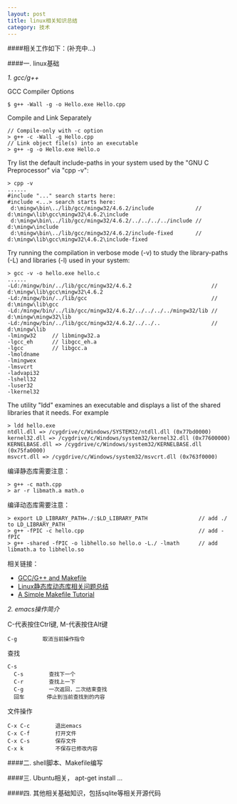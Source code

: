 ```yaml
---
layout: post
title: linux相关知识总结
category: 技术
---
```


####相关工作如下：(补充中...)

####一. linux基础

*1. gcc/g++*

GCC Compiler Options

    $ g++ -Wall -g -o Hello.exe Hello.cpp

Compile and Link Separately

    // Compile-only with -c option
    > g++ -c -Wall -g Hello.cpp
    // Link object file(s) into an executable
    > g++ -g -o Hello.exe Hello.o

Try list the default include-paths in your system used by the "GNU C Preprocessor" via "cpp -v":

    > cpp -v
    ......
    #include "..." search starts here:
    #include <...> search starts here:
     d:\mingw\bin\../lib/gcc/mingw32/4.6.2/include             // d:\mingw\lib\gcc\mingw32\4.6.2\include
     d:\mingw\bin\../lib/gcc/mingw32/4.6.2/../../../../include // d:\mingw\include
     d:\mingw\bin\../lib/gcc/mingw32/4.6.2/include-fixed       // d:\mingw\lib\gcc\mingw32\4.6.2\include-fixed

Try running the compilation in verbose mode (-v) to study the library-paths (-L) and libraries (-l) used in your system:

    > gcc -v -o hello.exe hello.c
    ......
    -Ld:/mingw/bin/../lib/gcc/mingw32/4.6.2                         // d:\mingw\lib\gcc\mingw32\4.6.2
    -Ld:/mingw/bin/../lib/gcc                                       // d:\mingw\lib\gcc
    -Ld:/mingw/bin/../lib/gcc/mingw32/4.6.2/../../../../mingw32/lib // d:\mingw\mingw32\lib
    -Ld:/mingw/bin/../lib/gcc/mingw32/4.6.2/../../..                // d:\mingw\lib
    -lmingw32     // libmingw32.a
    -lgcc_eh      // libgcc_eh.a
    -lgcc         // libgcc.a
    -lmoldname
    -lmingwex
    -lmsvcrt
    -ladvapi32
    -lshell32
    -luser32 
    -lkernel32

The utility "ldd" examines an executable and displays a list of the shared libraries that it needs. For example

    > ldd hello.exe
    ntdll.dll => /cygdrive/c/Windows/SYSTEM32/ntdll.dll (0x77bd0000)
    kernel32.dll => /cygdrive/c/Windows/system32/kernel32.dll (0x77600000)
    KERNELBASE.dll => /cygdrive/c/Windows/system32/KERNELBASE.dll (0x75fa0000)
    msvcrt.dll => /cygdrive/c/Windows/system32/msvcrt.dll (0x763f0000)
    
编译静态库需要注意：

    > g++ -c math.cpp
    > ar -r libmath.a math.o
    
编译动态库需要注意：

    > export LD_LIBRARY_PATH=./:$LD_LIBRARY_PATH                // add ./ to LD_LIBRARY_PATH
    > g++ -fPIC -c hello.cpp                                    // add -fPIC
    > g++ -shared -fPIC -o libhello.so hello.o -L./ -lmath      // add libmath.a to libhello.so

相关链接：

* [GCC/G++ and Makefile](https://www3.ntu.edu.sg/home/ehchua/programming/cpp/gcc_make.html "Markdown")
* [Linux静态库动态库相关问题总结](http://blog.163.com/xychenbaihu@yeah/blog/static/13222965520101023104745738/ "Markdown")
* [A Simple Makefile Tutorial](http://www.cs.colby.edu/maxwell/courses/tutorials/maketutor/ "Markdown")


*2. emacs操作简介*

C-代表按住Ctrl键, M-代表按住Alt键

    C-g        取消当前操作指令

查找

    C-s 
      C-s        查找下一个
      C-r        查找上一下
      C-g        一次返回，二次结束查找
      回车       停止到当前查找到的内容
  
文件操作

    C-x C-c        退出emacs
    C-x C-f        打开文件
    C-x C-s        保存文件
    C-x k          不保存已修改内容

####二. shell脚本、Makefile编写

####三. Ubuntu相关， apt-get install ...

####四. 其他相关基础知识，包括sqlite等相关开源代码
